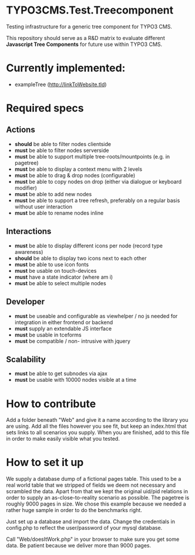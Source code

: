 TYPO3CMS.Test.Treecomponent
===========================

Testing infrastructure for a generic tree component for TYPO3 CMS.

This repository should serve as a R&D matrix to evaluate different **Javascript Tree Components** for future use within TYPO3 CMS.

Currently implemented:
======================
* exampleTree (http://linkToWebsite.tld)

Required specs
==============

Actions
-------
* **should** be able to filter nodes clientside
* **must** be able to filter nodes serverside
* **must** be able to support multiple tree-roots/mountpoints (e.g. in pagetree)
* **must** be able to display a context menu with 2 levels
* **must** be able to drag & drop nodes (configurable)
* **must** be able to copy nodes on drop (either via dialogue or keyboard modifier)
* **must** be able to add new nodes
* **must** be able to support a tree refresh, preferably on a regular basis without user interaction
* **must** be able to rename nodes inline

Interactions
------------
* **must** be able to display different icons per node (record type awareness)
* **should** be able to display two icons next to each other
* **must** be able to use icon fonts
* **must** be usable on touch-devices
* **must** have a state indicator (where am i)
* **must** be able to select multiple nodes

Developer
---------
* **must** be useable and configurable as viewhelper / no js needed for integration in either frontend or backend
* **must** supply an extendable JS interface 
* **must** be usable in tceforms
* **must** be compatible / non- intrusive with jquery

Scalability
-----------
* **must** be able to get subnodes via ajax
* **must** be usable with 10000 nodes visible at a time

How to contribute
=================

Add a folder beneath "Web" and give it a name according to the library you are using.
Add all the files however you see fit, but keep an index.html that sets links to all scenarios you supply.
When you are finished, add to this file in order to make easily visible what you tested.

How to set it up
================

We supply a database dump of a fictional pages table.
This used to be a real world table that we stripped of fields we deem not necessary and scrambled the data.
Apart from that we kept the original uid/pid relations in order to supply an as-close-to-reality scenario as possible.
The pagetree is roughly 9000 pages in size.
We chose this example because we needed a rather huge sample in order to do the benchmarks right.

Just set up a database and import the data.
Change the credentials in config.php to reflect the user/password of your mysql database.

Call "Web/doesItWork.php" in your browser to make sure you get some data.
Be patient because we deliver more than 9000 pages.
